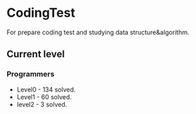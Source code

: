 # CodingTest

For prepare coding test and studying data structure&algorithm.

## Current level

### Programmers

- Level0 - 134 solved.
- Level1 - 60 solved.
- level2 - 3 solved.
